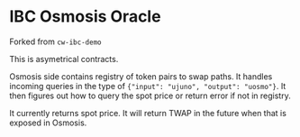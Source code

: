 # IBC Osmosis Oracle

Forked from `cw-ibc-demo`

This is asymetrical contracts.

Osmosis side contains registry of token pairs to swap paths. It handles incoming queries
in the type of `{"input": "ujuno", "output": "uosmo"}`. It then figures out how to query
the spot price or return error if not in registry.

It currently returns spot price. It will return TWAP in the future when that is exposed in Osmosis.
